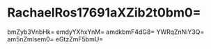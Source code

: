# RachaelRos17691aXZib2t0bm0=
bmZyb3VnbHk=
emdyYXhxYnM=
amdkbmF4dG8=
YWRqZnNiY3Q=
am5nZmlsem0=
eGtzZmF5bmU=
